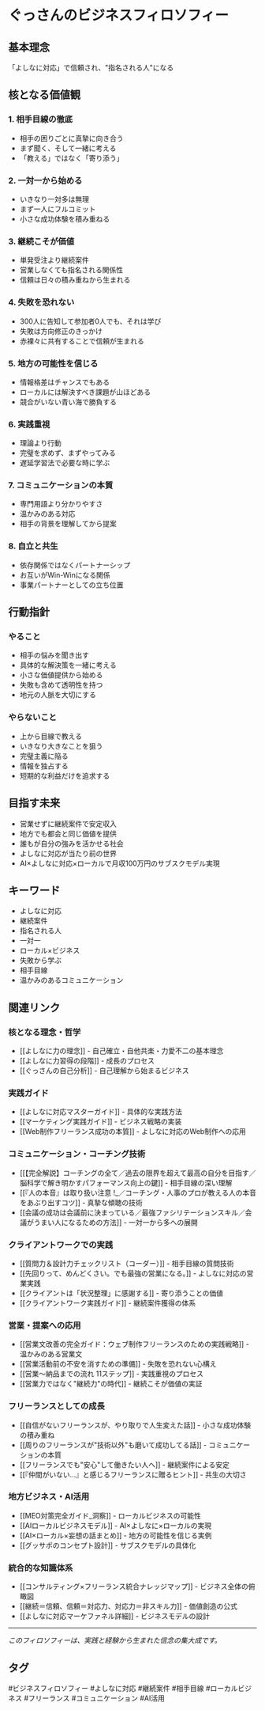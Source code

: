 # ぐっさんのビジネスフィロソフィー

## 基本理念
「よしなに対応」で信頼され、"指名される人"になる

## 核となる価値観

### 1. 相手目線の徹底
- 相手の困りごとに真摯に向き合う
- まず聞く、そして一緒に考える
- 「教える」ではなく「寄り添う」

### 2. 一対一から始める
- いきなり一対多は無理
- まず一人にフルコミット
- 小さな成功体験を積み重ねる

### 3. 継続こそが価値
- 単発受注より継続案件
- 営業しなくても指名される関係性
- 信頼は日々の積み重ねから生まれる

### 4. 失敗を恐れない
- 300人に告知して参加者0人でも、それは学び
- 失敗は方向修正のきっかけ
- 赤裸々に共有することで信頼が生まれる

### 5. 地方の可能性を信じる
- 情報格差はチャンスでもある
- ローカルには解決すべき課題が山ほどある
- 競合がいない青い海で勝負する

### 6. 実践重視
- 理論より行動
- 完璧を求めず、まずやってみる
- 遅延学習法で必要な時に学ぶ

### 7. コミュニケーションの本質
- 専門用語より分かりやすさ
- 温かみのある対応
- 相手の背景を理解してから提案

### 8. 自立と共生
- 依存関係ではなくパートナーシップ
- お互いがWin-Winになる関係
- 事業パートナーとしての立ち位置

## 行動指針

### やること
- 相手の悩みを聞き出す
- 具体的な解決策を一緒に考える
- 小さな価値提供から始める
- 失敗も含めて透明性を持つ
- 地元の人脈を大切にする

### やらないこと
- 上から目線で教える
- いきなり大きなことを狙う
- 完璧主義に陥る
- 情報を独占する
- 短期的な利益だけを追求する

## 目指す未来
- 営業せずに継続案件で安定収入
- 地方でも都会と同じ価値を提供
- 誰もが自分の強みを活かせる社会
- よしなに対応が当たり前の世界
- AI×よしなに対応×ローカルで月収100万円のサブスクモデル実現

## キーワード
- よしなに対応
- 継続案件
- 指名される人
- 一対一
- ローカル×ビジネス
- 失敗から学ぶ
- 相手目線
- 温かみのあるコミュニケーション

## 関連リンク

### 核となる理念・哲学
- [[よしなに力の理念]] - 自己確立・自他共楽・力愛不二の基本理念
- [[よしなに力習得の段階]] - 成長のプロセス
- [[ぐっさんの自己分析]] - 自己理解から始まるビジネス

### 実践ガイド
- [[よしなに対応マスターガイド]] - 具体的な実践方法
- [[マーケティング実践ガイド]] - ビジネス戦略の実装
- [[Web制作フリーランス成功の本質]] - よしなに対応のWeb制作への応用

### コミュニケーション・コーチング技術
- [[【完全解説】コーチングの全て／過去の限界を超えて最高の自分を目指す／脳科学で解き明かすパフォーマンス向上の鍵]] - 相手目線の深い理解
- [[『人の本音』は取り扱い注意 !_／コーチング・人事のプロが教える人の本音をあぶり出すコツ]] - 真摯な傾聴の技術
- [[会議の成功は会議前に決まっている／最強ファシリテーションスキル／会議がうまい人になるための方法]] - 一対一から多への展開

### クライアントワークでの実践
- [[質問力＆設計力チェックリスト（コーダー）]] - 相手目線の質問技術
- [[先回りって、めんどくさい。でも最強の営業になる。]] - よしなに対応の営業実践
- [[クライアントは「状況整理」に感謝する]] - 寄り添うことの価値
- [[クライアントワーク実践ガイド]] - 継続案件獲得の体系

### 営業・提案への応用
- [[営業文改善の完全ガイド：ウェブ制作フリーランスのための実践戦略]] - 温かみのある営業文
- [[営業活動前の不安を消すための準備]] - 失敗を恐れない心構え
- [[営業〜納品までの流れ 11ステップ]] - 実践重視のプロセス
- [[営業力ではなく"継続力"の時代]] - 継続こそが価値の実証

### フリーランスとしての成長
- [[自信がないフリーランスが、やり取りで人生変えた話]] - 小さな成功体験の積み重ね
- [[周りのフリーランスが"技術以外"も磨いて成功してる話]] - コミュニケーションの本質
- [[フリーランスでも"安心"して働きたい人へ]] - 継続案件による安定
- [[『仲間がいない…』と感じるフリーランスに贈るヒント]] - 共生の大切さ

### 地方ビジネス・AI活用
- [[MEO対策完全ガイド_洞察]] - ローカルビジネスの可能性
- [[AIローカルビジネスモデル]] - AI×よしなに×ローカルの実現
- [[AI×ローカル×妄想の話まとめ]] - 地方の可能性を信じる実例
- [[グッサポのコンセプト設計]] - サブスクモデルの具体化

### 統合的な知識体系
- [[コンサルティング×フリーランス統合ナレッジマップ]] - ビジネス全体の俯瞰図
- [[継続＝信頼、信頼＝対応力、対応力＝非スキル力]] - 価値創造の公式
- [[よしなに対応マーケファネル詳細]] - ビジネスモデルの設計

---
*このフィロソフィーは、実践と経験から生まれた信念の集大成です。*

## タグ
#ビジネスフィロソフィー #よしなに対応 #継続案件 #相手目線 #ローカルビジネス #フリーランス #コミュニケーション #AI活用